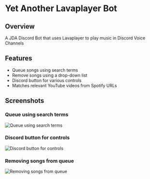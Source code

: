 # Yet Another Lavaplayer Bot

## Overview
A JDA Discord Bot that uses Lavaplayer to play music in Discord Voice Channels

## Features
- Queue songs using search terms
- Remove songs using a drop-down list
- Discord button for various controls
- Matches relevant YouTube videos from Spotify URLs

## Screenshots
### Queue using search terms
![Queue using search terms](https://user-images.githubusercontent.com/21994085/227810542-26cfb171-9445-4ebf-b57f-575cb5749740.png)

### Discord button for controls
![Discord button for controls](https://user-images.githubusercontent.com/21994085/227810572-07229a75-b2e6-43e2-8cac-bd63418d902f.png)

### Removing songs from queue
![Removing songs from queue](https://user-images.githubusercontent.com/21994085/227810690-36b3b0c0-1b85-4fe4-b4a1-17d353208276.png)
